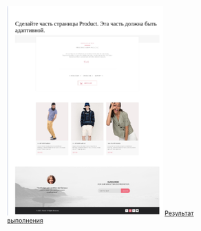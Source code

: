 ![home-task](../materials/home-task-6.png)
[Результат выполнения](https://artiom30.github.io/HTML-CSS--Pro-/lesson-6/homework/product.html)
